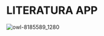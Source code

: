 # LITERATURA APP
![owl-8185589_1280](https://github.com/efrainsiccha/literatura-app/assets/163354946/b49173fb-1b5e-438e-a8a8-b03d4692ae35)
